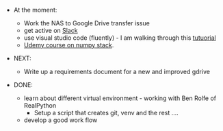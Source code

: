 
* At the moment: 
  * Work the NAS to Google Drive transfer issue
  * get active on [Slack](https://app.slack.com/client/TGVJELXRT/D01233TN77C/thread/CGY1X9MKM-1586635818.496300)
  * use visual studio code (fluently) - I am walking through this [tutuorial](https://code.visualstudio.com/docs/python/environments)
  * [Udemy course on numpy stack](https://www.udemy.com/course/deep-learning-prerequisites-the-numpy-stack-in-python/learn/lecture/8874838#overview). 
  
  

* NEXT:
  * Write up a requirements document for a new and improved gdrive
* DONE:
  * learn about different virtual environment - working with Ben Rolfe of RealPython
    * Setup a script that creates git, venv and the rest ....
  * develop a good work flow
